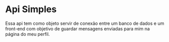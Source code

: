 # Api Simples

Essa api tem como objeto servir de conexão entre um banco de dados e um front-end com objetivo de guardar mensagens enviadas para mim na página do meu perfil.